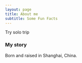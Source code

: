 ```yaml
---
layout: page
title: About me
subtitle: Some Fun Facts
---
```

Try solo trip 


### My story
Born and raised in Shanghai, China.

